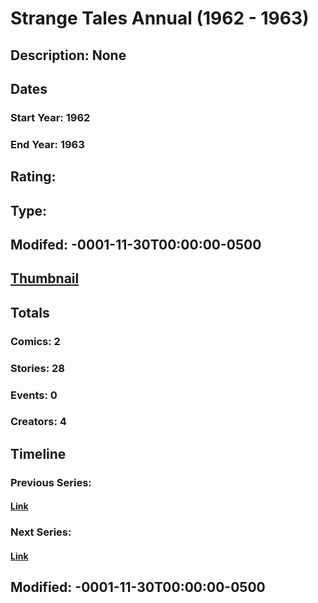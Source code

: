# Strange Tales Annual (1962 - 1963)
## Description: None
## Dates
### Start Year: 1962
### End Year: 1963
## Rating: 
## Type: 
## Modifed: -0001-11-30T00:00:00-0500
## [Thumbnail](http://i.annihil.us/u/prod/marvel/i/mg/7/00/4bb6378f939b2.jpg)
## Totals
### Comics: 2
### Stories: 28
### Events: 0
### Creators: 4
## Timeline
### Previous Series: 
#### [Link]()
### Next Series: 
#### [Link]()
## Modified: -0001-11-30T00:00:00-0500